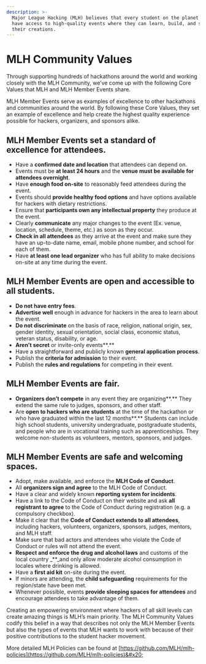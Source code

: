 ```yaml
---
description: >-
  Major League Hacking (MLH) believes that every student on the planet should
  have access to high-quality events where they can learn, build, and share
  their creations.
---
```


# MLH Community Values

Through supporting hundreds of hackathons around the world and working closely with the MLH Community, we’ve come up with the following Core Values that MLH and MLH Member Events share.

MLH Member Events serve as examples of excellence to other hackathons and communities around the world. By following these Core Values, they set an example of excellence and help create the highest quality experience possible for hackers, organizers, and sponsors alike.

## MLH Member Events set a standard of excellence for attendees.

* Have a **confirmed date and location** that attendees can depend on.
* Events must be **at least 24 hours** and the **venue must be available for attendees overnight**.
* Have **enough food on-site** to reasonably feed attendees during the event.
* Events should **provide healthy food options** and have options available for hackers with dietary restrictions.
* Ensure that **participants own any intellectual property** they produce at the event.
* Clearly **communicate** any major changes to the event (Ex. venue, location, schedule, theme, etc.) as soon as they occur.
* **Check in all attendees** as they arrive at the event and make sure they have an up-to-date name, email, mobile phone number, and school for each of them.
* Have **at least one lead organizer** who has full ability to make decisions on-site at any time during the event.

## MLH Member Events are open and accessible to all students.

* **Do not have entry fees**.
* **Advertise well** enough in advance for hackers in the area to learn about the event.
* **Do not discriminate** on the basis of race, religion, national origin, sex, gender identity, sexual orientation, social class, economic status, veteran status, disability, or age.
* **Aren’t secret** or invite-only events**.**
* Have a straightforward and publicly known **general application process**.
* Publish the **criteria for admission** to their event.
* Publish the **rules and regulations** for competing in their event.

## MLH Member Events are fair.

* **Organizers don’t compete** in any event they are organizing**.** They extend the same rule to judges, sponsors, and other staff.
* Are **open to hackers who are students** at the time of the hackathon or who have graduated within the last 12 months**.** Students can include high school students, university undergraduate, postgraduate students, and people who are in vocational training such as apprenticeships. They welcome non-students as volunteers, mentors, sponsors, and judges.

## MLH Member Events are safe and welcoming spaces.

* Adopt, make available, and enforce the **MLH Code of Conduct**.
* All **organizers sign and agree** to the MLH Code of Conduct.
* Have a clear and widely known **reporting system for incidents**.
* Have a link to the Code of Conduct on their website and ask **all registrant to agree** to the Code of Conduct during registration (e.g. a compulsory checkbox).
* Make it clear that the **Code of Conduct extends to all attendees**, including hackers, volunteers, organizers, sponsors, judges, mentors, and MLH staff.
* Make sure that bad actors and attendees who violate the Code of Conduct or rules will not attend the event.
* **Respect and enforce the drug and alcohol laws** and customs of the local country _\*\*_and only allow moderate alcohol consumption in locales where drinking is allowed.
* Have a **first aid kit** on-site during the event.
* If minors are attending, the **child safeguarding** requirements for the region/state have been met.
* Whenever possible, events **provide sleeping spaces for attendees** and encourage attendees to take advantage of them.

Creating an empowering environment where hackers of all skill levels can create amazing things is MLH’s main priority. The MLH Community Values codify this belief in a way that describes not only the MLH Member Events but also the types of events that MLH wants to work with because of their positive contributions to the student hacker movement.

More detailed MLH Policies can be found at [https://github.com/MLH/mlh-policies](https://github.com/MLH/mlh-policies)&#x20;
